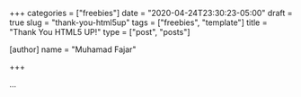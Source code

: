 +++
categories = ["freebies"]
date = "2020-04-24T23:30:23-05:00"
draft = true
slug = "thank-you-html5up"
tags = ["freebies", "template"]
title = "Thank You HTML5 UP!"
type = ["post", "posts"]

[author]
  name = "Muhamad Fajar"

+++

...
